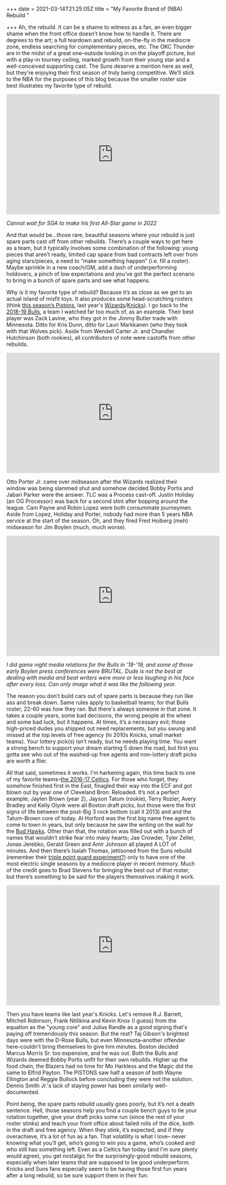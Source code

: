+++
date = 2021-03-14T21:25:05Z
title = "My Favorite Brand of (NBA) Rebuild "

+++
Ah, the rebuild. It can be a shame to witness as a fan, an even bigger shame when the front office doesn’t know how to handle it. There are degrees to the art; a full teardown and rebuild, on-the-fly in the mediocre zone, endless searching for complementary pieces, etc. The OKC Thunder are in the midst of a great one–outside looking in on the playoff picture, but with a play-in tourney ceiling, marked growth from their young star and a well-conceived supporting cast. The Suns deserve a mention here as well, but they're enjoying their first season of truly being competitive. We’ll stick to the NBA for the purposes of this blog because the smaller roster size best illustrates my favorite type of rebuild.

<iframe width="560" height="315" src="https://www.youtube.com/embed/nPvhrO6YM1c" title="YouTube video player" frameborder="0" allow="accelerometer; autoplay; clipboard-write; encrypted-media; gyroscope; picture-in-picture" allowfullscreen></iframe>

_Cannot wait for SGA to make his first All-Star game in 2022_

And that would be…those rare, beautiful seasons where your rebuild is just spare parts cast off from other rebuilds. There’s a couple ways to get here as a team, but it typically involves some combination of the following: young pieces that aren’t ready, limited cap space from bad contracts left over from aging stars/pieces, a need to “make something happen” (i.e. fill a roster). Maybe sprinkle in a new coach/GM, add a dash of underperforming holdovers, a pinch of low expectations and you’ve got the perfect scenario to bring in a bunch of spare parts and see what happens.

Why is it my favorite type of rebuild? Because it’s as close as we get to an actual island of misfit toys. It also produces some head-scratching rosters (think [this season’s Pistons](https://www.basketball-reference.com/teams/DET/2021.html), last year's [Wizards](https://www.basketball-reference.com/teams/WAS/2020.html)/[Knicks](https://www.basketball-reference.com/teams/NYK/2020.html)). I go back to the [2018-19 Bulls](https://www.basketball-reference.com/teams/CHI/2019.html), a team I watched far too much of, as an example. Their best player was Zack Lavine, who they got in the Jimmy Butler trade with Minnesota. Ditto for Kris Dunn, ditto for Lauri Markkanen (who they took with that Wolves pick). Aside from Wendell Carter Jr. and Chandler Hutchinson (both rookies), all contributors of note were castoffs from other rebuilds.

<iframe width="560" height="315" src="https://www.youtube.com/embed/MdVTBGEuxhM" title="YouTube video player" frameborder="0" allow="accelerometer; autoplay; clipboard-write; encrypted-media; gyroscope; picture-in-picture" allowfullscreen></iframe>

Otto Porter Jr. came over midseason after the Wizards realized their window was being slammed shut and somehow decided Bobby Portis and Jabari Parker were the answer. TLC was a Process cast-off. Justin Holiday (an OG Processor) was back for a second stint after bopping around the league. Cam Payne and Robin Lopez were both consummate journeymen. Aside from Lopez, Holiday and Porter, nobody had more than 5 years NBA service at the start of the season. Oh, and they fired Fred Hoiberg (meh) midseason for Jim Boylen (much, much worse).

<iframe width="560" height="315" src="https://www.youtube.com/embed/c2gv3zSmMc4" title="YouTube video player" frameborder="0" allow="accelerometer; autoplay; clipboard-write; encrypted-media; gyroscope; picture-in-picture" allowfullscreen></iframe>

_I did game night media relations for the Bulls in '18-'19, and some of those early Boylen press conferences were BRUTAL. Dude is not the best at dealing with media and beat writers were more or less laughing in his face after every loss. Can only image what it was like the following year._

The reason you don’t build cars out of spare parts is because they run like ass and break down. Same rules apply to basketball teams; for that Bulls roster, 22-60 was how they ran. But there's always someone in that zone. It takes a couple years, some bad decisions, the wrong people at the wheel and some bad luck, but it happens. At times, it’s a necessary evil; those high-priced dudes you shipped out need replacements, but you swung and missed at the top levels of free agency (hi 2010s Knicks, small market teams). Your lottery pick(s) isn’t ready, but he needs playing time. You want a strong bench to support your dream starting 5 down the road, but first you gotta see who out of the washed-up free agents and non-lottery draft picks are worth a flier.

All that said, sometimes it works. I'm harkening again, this time back to one of my favorite teams–[the 2016-17 Celtics](https://www.basketball-reference.com/teams/BOS/2017.html). For those who forget, they somehow finished first in the East, finagled their way into the ECF and got blown out by year one of Cleveland Bron: Reloaded. It’s not a perfect example; Jaylen Brown (year 2), Jayson Tatum (rookie), Terry Rozier, Avery Bradley and Kelly Olynk were all Boston draft picks, but those were the first signs of life between the post-Big 3 rock bottom (call it 2013) and and the Tatum-Brown core of today. Al Horford was the first big name free agent to come to town in years, but only because he saw the writing on the wall for the [Bud Hawks](https://www.usatoday.com/story/sports/nba/2015/05/27/hawks-season-crashes--sweep--cavaliers/27997319/). Other than that, the rotation was filled out with a bunch of names that wouldn’t strike fear into many hearts; Jae Crowder, Tyler Zeller, Jonas Jerebko, Gerald Green and Amir Johnson all played A LOT of minutes. And then there’s Isaiah Thomas, jettisoned from the Suns rebuild (remember their [triple point guard experiment?](https://bleacherreport.com/articles/2246377-3-point-guard-lineup-is-best-blueprint-for-phoenix-suns-success)) only to have one of the most electric single seasons by a mediocre player in recent memory. Much of the credit goes to Brad Stevens for bringing the best out of that roster, but there’s something to be said for the players themselves making it work.

<iframe width="560" height="315" src="https://www.youtube.com/embed/n9-r2d8Yh94" title="YouTube video player" frameborder="0" allow="accelerometer; autoplay; clipboard-write; encrypted-media; gyroscope; picture-in-picture" allowfullscreen></iframe>

Then you have teams like last year's Knicks. Let's remove R.J. Barrett, Mitchell Robinson, Frank Ntilikina and Kevin Knox (I guess) from the equation as the "young core" and Julius Randle as a good signing that's paying off tremendously this season. But the rest? Taj Gibson's brightest days were with the D-Rose Bulls, but even Minnesota–another offender here–couldn't bring themselves to give him minutes. Boston decided Marcus Morris Sr. too expensive, and he was out. Both the Bulls and Wizards deemed Bobby Portis unfit for their own rebuilds. Higher up the food chain, the Blazers had no time for Mo Harkless and the Magic did the same to Elfrid Payton. The PISTONS saw half a season of both Wayne Ellington and Reggie Bullock before concluding they were not the solution. Dennis Smith Jr.'s lack of staying power has been similarly well-documented.

Point being, the spare parts rebuild usually goes poorly, but it’s not a death sentence. Hell, those seasons help you find a couple bench guys to tie your rotation together, give your draft picks some run (since the rest of your roster stinks) and teach your front office about failed rolls of the dice, both in the draft and free agency. When they stink, it’s expected, and if they overachieve, it’s a lot of fun as a fan. That volatility is what I love– never knowing what you’ll get, who’s going to win you a game, who’s cooked and who still has something left. Even as a Celtics fan today (and I'm sure plenty would agree), you get nostalgic for the surprisingly-good rebuild seasons, especially when later teams that are supposed to be good underperform. Knicks and Suns fans especially seem to be having those first fun years after a long rebuild, so be sure support them in their fun.